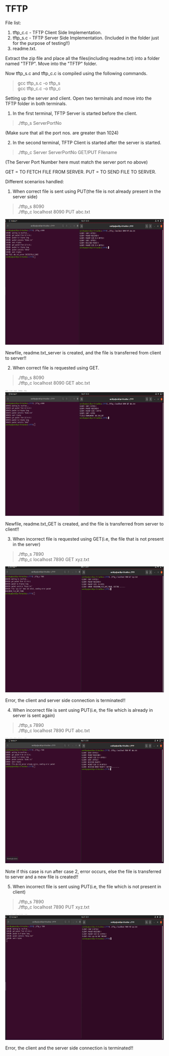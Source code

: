 # TFTP
File list:
1. tftp_c.c - TFTP Client Side Implementation. <br>
2. tftp_s.c - TFTP Server Side Implementation. (Included in the folder just for the purpose of testing!!) <br>
3. readme.txt. <br>

Extract the zip file and place all the files(including readme.txt) into a folder named "TFTP".
Move into the "TFTP" folder.

Now tftp_s.c and tftp_c.c is compiled using the following commands.
> gcc tftp_s.c -o tftp_s <br>
> gcc tftp_c.c -o tftp_c

Setting up the server and client. Open two terminals and move into the TFTP folder in both terminals.

1) In the first terminal, TFTP Server is started before the client.
>./tftp_s ServerPortNo 

  (Make sure that all the port nos. are greater than 1024)

2) In the second terminal, TFTP Client is started after the server is started.
>./tftp_c Server ServerPortNo GET/PUT Filename
  
  (The Server Port Number here must match the server port no above)

GET = TO FETCH FILE FROM SERVER.
PUT = TO SEND FILE TO SERVER.

Different scenarios handled:

1. When correct file is sent using PUT(the file is not already present in the server side)

> ./tftp_s 8090 <br>
> ./tftp_c localhost 8090 PUT abc.txt

<div>
  <img src="./Screenshot/PUT_example.png" alt="Sorting" height="400dp">
</div>


Newfile, readme.txt_server is created, and the file is transferred from client to server!!

2. When correct file is requested using GET.

> ./tftp_s 8090 <br>
> ./tftp_c localhost 8090 GET abc.txt

<div>
  <img src="./Screenshot/GET_example.png" alt="Sorting" height="400dp">
</div>


Newfile, readme.txt_GET is created, and the file is transferred from server to client!!

3. When incorrect file is requested using GET(i.e, the file that is not present in the server)

> ./tftp_s 7890 <br>
> ./tftp_c localhost 7890 GET xyz.txt

<div>
  <img src="./Screenshot/GET_error.png" alt="Sorting" height="400dp">
</div>


Error, the client and server side connection is terminated!!

4. When incorrect file is sent using PUT(i.e, the file which is already in server is sent again)

> ./tftp_s 7890 <br>
> ./tftp_c localhost 7890 PUT abc.txt

<div>
  <img src="./Screenshot/PUT_error2.png" alt="Sorting" height="400dp">
</div>

Note if this case is run after case 2, error occurs, else the file is transferred to server and a new file is created!!

5. When incorrect file is sent using PUT(i.e, the file which is not present in client)

> ./tftp_s 7890 <br>
> ./tftp_c localhost 7890 PUT xyz.txt

<div>
  <img src="./Screenshot/PUT_error1.png" alt="Sorting" height="400dp">
</div>

Error, the client and the server side connection is terminated!! 
